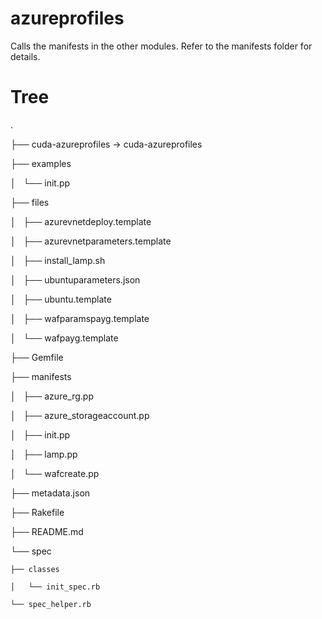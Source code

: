 # azureprofiles
Calls the manifests in the other modules. Refer to the manifests folder for details.

# Tree

.

├── cuda-azureprofiles -> cuda-azureprofiles

├── examples

│   └── init.pp

├── files

│   ├── azurevnetdeploy.template

│   ├── azurevnetparameters.template

│   ├── install_lamp.sh

│   ├── ubuntuparameters.json

│   ├── ubuntu.template

│   ├── wafparamspayg.template

│   └── wafpayg.template

├── Gemfile

├── manifests

│   ├── azure_rg.pp

│   ├── azure_storageaccount.pp

│   ├── init.pp

│   ├── lamp.pp

│   └── wafcreate.pp

├── metadata.json

├── Rakefile

├── README.md

└── spec

    ├── classes

    │   └── init_spec.rb

    └── spec_helper.rb
